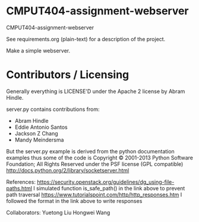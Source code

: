 CMPUT404-assignment-webserver
=============================

CMPUT404-assignment-webserver

See requirements.org (plain-text) for a description of the project.

Make a simple webserver.

Contributors / Licensing
========================

Generally everything is LICENSE'D under the Apache 2 license by Abram Hindle.

server.py contains contributions from:

* Abram Hindle
* Eddie Antonio Santos
* Jackson Z Chang
* Mandy Meindersma 

But the server.py example is derived from the python documentation
examples thus some of the code is Copyright © 2001-2013 Python
Software Foundation; All Rights Reserved under the PSF license (GPL
compatible) http://docs.python.org/2/library/socketserver.html

References:
https://security.openstack.org/guidelines/dg_using-file-paths.html
I simulated function is_safe_path() in the link above to prevent path traversal
https://www.tutorialspoint.com/http/http_responses.htm
I followed the format in the link above to write responses

Collaborators:
Yuetong Liu
Hongwei Wang


